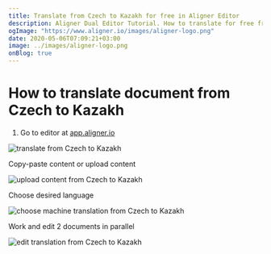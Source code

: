 ```yaml
---
title: Translate from Czech to Kazakh for free in Aligner Editor
description: Aligner Dual Editor Tutorial. How to translate for free from Czech to Kazakh. Aligner is multilingual document management platform. 
ogImage: "https://www.aligner.io/images/aligner-logo.png"
date: 2020-05-06T07:09:21+03:00
image: ../images/aligner-logo.png
onBlog: true
---
```


# How to translate document from Czech to Kazakh

1. Go to editor at [app.aligner.io](https://app.aligner.io "Aligner App web page")

![translate from Czech to Kazakh](../aligner-blank-editor.png "translate from Czech to Kazakh")

Copy-paste content or upload content

![upload content from Czech to Kazakh](../aligner-uploaded-document.png "upload content from Czech to Kazakh")

Choose desired language

![choose machine translation from Czech to Kazakh](../aligner-language-dropdown.png "choose machine translation from Czech to Kazakh")

Work and edit 2 documents in parallel

![edit translation from Czech to Kazakh](../aligner-double-sitded-editor.png "edit translation from Czech to Kazakh")

